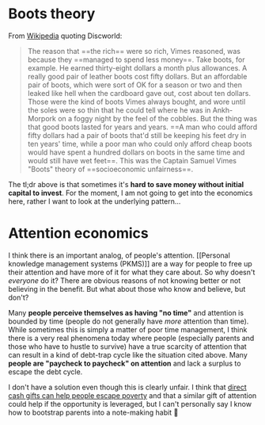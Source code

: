 # Boots theory

From [Wikipedia](https://en.wikipedia.org/wiki/Boots_theory) quoting Discworld:
> The reason that ==the rich== were so rich, Vimes reasoned, was because they ==managed to spend less money==. Take boots, for example. He earned thirty-eight dollars a month plus allowances. A really good pair of leather boots cost fifty dollars. But an affordable pair of boots, which were sort of OK for a season or two and then leaked like hell when the cardboard gave out, cost about ten dollars. Those were the kind of boots Vimes always bought, and wore until the soles were so thin that he could tell where he was in Ankh-Morpork on a foggy night by the feel of the cobbles. But the thing was that good boots lasted for years and years. ==A man who could afford fifty dollars had a pair of boots that'd still be keeping his feet dry in ten years' time, while a poor man who could only afford cheap boots would have spent a hundred dollars on boots in the same time and would still have wet feet==. This was the Captain Samuel Vimes "Boots" theory of ==socioeconomic unfairness==.

The tl;dr above is that sometimes it's **hard to save money without initial capital to invest**. For the moment, I am not going to get into the economics here, rather I want to look at the underlying pattern...

# Attention economics

I think there is an important analog, of people's attention. [[Personal knowledge management systems (PKMS)]] are a way for people to free up their attention and have more of it for what they care about. So why doesn't *everyone* do it? There are obvious reasons of not knowing better or not believing in the benefit. But what about those who know and believe, but don't?

Many **people perceive themselves as having "no time"** and attention is bounded by time (people do not generally have *more* attention than time). While sometimes this is simply a matter of poor time management, I think there is a very real phenomena today where people (especially parents and those who have to hustle to survive) have a true scarcity of attention that can result in a kind of debt-trap cycle like the situation cited above. Many **people are "paycheck to paycheck" on attention** and lack a surplus to escape the debt cycle.

I don't have a solution even though this is clearly unfair. I think that [direct cash gifts can help people escape poverty](https://www.youtube.com/watch?v=nAoIuWCzkac&t=382s)  and that a similar gift of attention could help if the opportunity is leveraged, but I can't personally say I know how to bootstrap parents into a note-making habit 🤷
